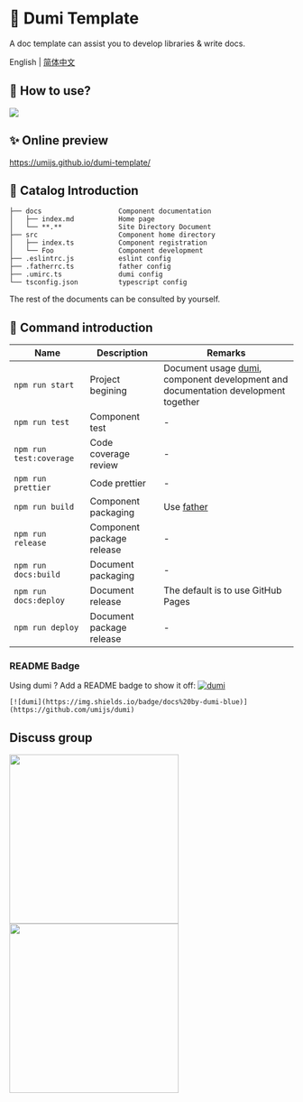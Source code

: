   <!-- "tailwindCSS.classAttributes": [
    "class",
    "className",
    "ngClass",
  ],
  "tailwindCSS.experimental.classRegex": [
    [
      "tw\\(([^)]*)\\)",
      "[\"'`]([^\"'`]*).*?[\"'`]"
    ],
    // suggection for props name include  Cls="bg-blue-700"
    [
      "Cls=[\"'`]([^\"'`]*)"
    ],
    [
      "Clx=[\"'`]([^\"'`]*)"
    ]
  ] -->

# 🌟 Dumi Template

A doc template can assist you to develop libraries & write docs.

English | [简体中文](./README.zh-CN.md)

## 🚀 How to use?

![](https://gw.alipayobjects.com/zos/bmw-prod/91791904-cdde-4408-959d-72fd0c9049b1/kj80x6lv_w1918_h352.png)

## ✨ Online preview

https://umijs.github.io/dumi-template/

## 📒 Catalog Introduction

```
├── docs                   Component documentation
│   ├── index.md           Home page
│   └── **.**              Site Directory Document
├── src                    Component home directory
│   ├── index.ts           Component registration
│   └── Foo                Component development
├── .eslintrc.js           eslint config
├── .fatherrc.ts           father config
├── .umirc.ts              dumi config
└── tsconfig.json          typescript config
```

The rest of the documents can be consulted by yourself.

## 🤖 Command introduction

| Name | Description | Remarks |
| --- | --- | --- |
| `npm run start` | Project begining | Document usage [dumi](https://github.com/umijs/dumi), component development and documentation development together |
| `npm run test` | Component test | - |
| `npm run test:coverage` | Code coverage review | - |
| `npm run prettier` | Code prettier | - |
| `npm run build` | Component packaging | Use [father](https://github.com/umijs/father) |
| `npm run release` | Component package release | - |
| `npm run docs:build` | Document packaging | - |
| `npm run docs:deploy` | Document release | The default is to use GitHub Pages |
| `npm run deploy` | Document package release | - |

### README Badge

Using dumi ? Add a README badge to show it off: [![dumi](https://img.shields.io/badge/docs%20by-dumi-blue)](https://github.com/umijs/dumi)

```
[![dumi](https://img.shields.io/badge/docs%20by-dumi-blue)](https://github.com/umijs/dumi)
```

## Discuss group

<div>
  <img data-type="dingtalk" src="https://gw.alipayobjects.com/zos/bmw-prod/ec249703-be12-416c-8f33-297e47d9439c/kjy5ls84_w1004_h1346.png" width="300" />
  <img data-type="wechat" src="https://gw.alipayobjects.com/zos/bmw-prod/c18bc2a5-719a-48ca-b225-c79ef88bfb43/k7m10ymd_w1004_h1346.jpeg" width="300" />
</div>
